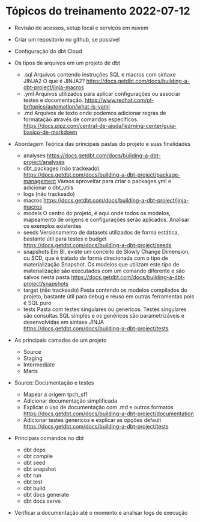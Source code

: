 # Tópicos do treinamento 2022-07-12

- Revisão de acessos, setup local e serviços em nuvem

- Criar um repositorio no github, se possível
- Configuração do dbt Cloud

- Os tipos de arquivos em um projeto de dbt
  - .sql
  Arquivos contendo instruções SQL e macros com sintaxe JINJA2
  O que é JINJA2?
  https://docs.getdbt.com/docs/building-a-dbt-project/jinja-macros
  - .yml
  Arquivos utilizados para aplicar configurações ou associar testes e documentação.
  https://www.redhat.com/pt-br/topics/automation/what-is-yaml
  - .md
  Arquivos de texto onde podemos adicionar regras de formatação através de comandos específicos.
  https://docs.pipz.com/central-de-ajuda/learning-center/guia-basico-de-markdown

- Abordagem Teórica das principais pastas do projeto e suas finalidades
  - analyses
  https://docs.getdbt.com/docs/building-a-dbt-project/analyses
  - dbt_packages (não trackeado)
  https://docs.getdbt.com/docs/building-a-dbt-project/package-management
  Vamos aproveitar para criar o packages.yml e adicionar o dbt_utils
  - logs (não trackeado)
  - macros
  https://docs.getdbt.com/docs/building-a-dbt-project/jinja-macros
  - models
  O centro do projeto, é aqui onde todos os modelos, mapeamento de origens e configurações serão aplicados.
  Analisar os exemplos existentes
  - seeds
  Versionamento de datasets utilizados de forma estática, bastante útil para testes e budget
  https://docs.getdbt.com/docs/building-a-dbt-project/seeds
  - snapshots
  Em BI, existe um conceito de Slowly Change Dimension, ou SCD, que é tratado de forma direcionada com o tipo de materialização Snapshot.
  Os modelos que utilizam este tipo de materialização são executados com um comando diferente e são salvos nesta pasta
  https://docs.getdbt.com/docs/building-a-dbt-project/snapshots
  - target (não trackeado)
  Pasta contendo os modelos compilados do projeto, bastante útil para debug e reuso em outras ferramentas pois é SQL puro
  - tests
  Pasta com testes singulares ou genericos. Testes singulares são consultas SQL simples e os genéricos são parametrizáveis e desenvolvidas em sintaxe JINJA
  https://docs.getdbt.com/docs/building-a-dbt-project/tests

- As principais camadas de um projeto
  - Source
  - Staging
  - Intermediate
  - Marts

- Source: Documentação e testes
  - Mapear a origem tpch_sf1
  - Adicionar documentação simplificada
  - Explicar o uso de documentação com .md e outros formatos
  https://docs.getdbt.com/docs/building-a-dbt-project/documentation
  - Adicionar testes genericos e explicar as opções default
  https://docs.getdbt.com/docs/building-a-dbt-project/tests

- Principais comandos no dbt
  - dbt deps
  - dbt compile
  - dbt seed
  - dbt snapshot
  - dbt run
  - dbt test
  - dbt build
  - dbt docs generate
  - dbt docs serve

- Verificar a documentação até o momento e analisar logs de execução